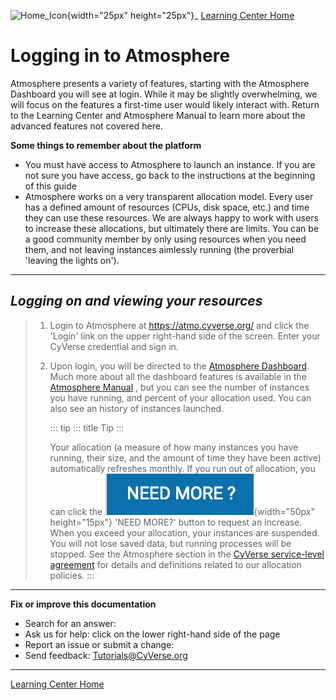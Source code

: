![Home_Icon](./img/homeicon.png){width="25px" height="25px"}\_ [Learning
Center Home](http://learning.cyverse.org/)

# **Logging in to Atmosphere**

Atmosphere presents a variety of features, starting with the Atmosphere
Dashboard you will see at login. While it may be slightly overwhelming,
we will focus on the features a first-time user would likely interact
with. Return to the Learning Center and Atmosphere Manual to learn more
about the advanced features not covered here.

**Some things to remember about the platform**

-   You must have access to Atmosphere to launch an instance. If you are
    not sure you have access, go back to the instructions at the
    beginning of this guide
-   Atmosphere works on a very transparent allocation model. Every user
    has a defined amount of resources (CPUs, disk space, etc.) and time
    they can use these resources. We are always happy to work with users
    to increase these allocations, but ultimately there are limits. You
    can be a good community member by only using resources when you need
    them, and not leaving instances aimlessly running (the proverbial
    \'leaving the lights on\').

------------------------------------------------------------------------

## *Logging on and viewing your resources*

> 1.  Login to Atmosphere at <https://atmo.cyverse.org/> and click the
>     \'Login\' link on the upper right-hand side of the screen. Enter
>     your CyVerse credential and sign in.
>
> 2.  Upon login, you will be directed to the [Atmosphere
>     Dashboard](https://atmo.cyverse.org/application/dashboard). Much
>     more about all the dashboard features is available in the
>     [Atmosphere
>     Manual](https://wiki.cyverse.org/wiki/display/atmman/About+the+Atmosphere+Dashboard)
>     , but you can see the number of instances you have running, and
>     percent of your allocation used. You can also see an history of
>     instances launched.
>
>     ::: tip
>     ::: title
>     Tip
>     :::
>
>     Your allocation (a measure of how many instances you have running,
>     their size, and the amount of time they have been active)
>     automatically refreshes monthly. If you run out of allocation, you
>     can click the
>     ![need_more](./img/atmosphere/need_more.png){width="50px"
>     height="15px"} \'NEED MORE?\' button to request an increase. When
>     you exceed your allocation, your instances are suspended. You will
>     not lose saved data, but running processes will be stopped. See
>     the Atmosphere section in the [CyVerse service-level
>     agreement](http://www.cyverse.org/service-level-agreement#Atmo)
>     for details and definitions related to our allocation policies.
>     :::

------------------------------------------------------------------------

**Fix or improve this documentation**

-   Search for an answer:
-   Ask us for help: click on the lower right-hand side of the page
-   Report an issue or submit a change:
-   Send feedback: [Tutorials@CyVerse.org](Tutorials@CyVerse.org)

------------------------------------------------------------------------

[Learning Center Home](http://learning.cyverse.org/)
